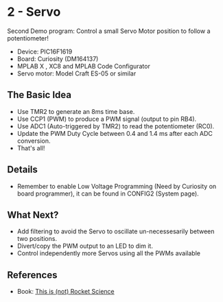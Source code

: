 # 2 - Servo

Second Demo program: Control a small Servo Motor position to follow a potentiometer!

* Device: PIC16F1619 
* Board: Curiosity (DM164137)
* MPLAB X , XC8 and MPLAB Code Configurator
* Servo motor: Model Craft ES-05 or similar 

## The Basic Idea
* Use TMR2 to generate an 8ms time base.
* Use CCP1 (PWM) to produce a PWM signal (output to pin RB4).
* Use ADC1 (Auto-triggered by TMR2) to read the potentiometer (RC0).
* Update the PWM Duty Cycle between 0.4 and 1.4 ms after each ADC conversion.
* That's all!
     
  
## Details
* Remember to enable Low Voltage Programming (Need by Curiosity on board programmer), it can be found in CONFIG2 (System page).

## What Next?
* Add filtering to avoid the Servo to oscillate un-necessesarily between two positions.
* Divert/copy the PWM output to an LED to dim it.
* Control independently more Servos using all the PWMs available

## References
* Book: [This is (not) Rocket Science](http://flyingpic24.com/rocket)


    
     

    

